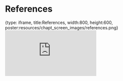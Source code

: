 # References
 
{type: iframe, title:References, width:800, height:600, poster:resources/chapt_screen_images/references.png}
![](https://vgaysin1.github.io/CURE-MicrobialMysteries-test/references.html)
 

 
